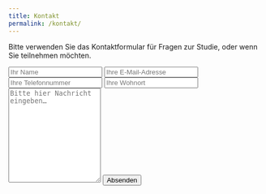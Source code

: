 ```yaml
---
title: Kontakt
permalink: /kontakt/
---
```


Bitte verwenden Sie das Kontaktformular für Fragen zur Studie, oder wenn Sie teilnehmen möchten.

<form action="https://formspree.io/katharina.galuschka@med.uni-muenchen.de"
      method="POST">
  <input type="text" name="name" placeholder="Ihr Name">
  <input type="email" name="_replyto" placeholder="Ihre E-Mail-Adresse">
  <input type="tel" name="telefonnummer" placeholder="Ihre Telefonnummer">
  <input type="text" name="wohnort" placeholder="Ihre Wohnort">
  <textarea name="nachricht" placeholder="Bitte hier Nachricht eingeben…" required="" rows="12"></textarea>

  <input type="hidden" name="_subject" value="KOMPASS: Neuer E-Mail-Kontakt" />
  <input type="hidden" name="_language" value="de" />
  <input type="text" name="_gotcha" style="display:none" />
  <input type="submit" value="Absenden">

  <input type="hidden" name="_next" value="{{ '/kontakt/success' | absolute_url }}" />
</form>

